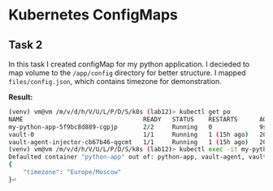 # Kubernetes ConfigMaps

## Task 2

In this task I created configMap for my python application. I decieded to map volume to the `/app/config` directory for better structure. I mapped `files/config.json`, which contains timezone for demonstration.

**Result:**

```sh
(venv) vm@vm /m/v/d/h/V/U/L/P/D/S/k8s (lab12)> kubectl get po
NAME                                 READY   STATUS    RESTARTS      AGE
my-python-app-5f9bc8d889-cgpjp       2/2     Running   0             9s
vault-0                              1/1     Running   1 (15h ago)   20h
vault-agent-injector-cb67b46-qgcmt   1/1     Running   1 (15h ago)   20h
(venv) vm@vm /m/v/d/h/V/U/L/P/D/S/k8s (lab12)> kubectl exec -it my-python-app-5f9bc8d889-cgpjp -- cat /app/config/config.json
Defaulted container "python-app" out of: python-app, vault-agent, vault-agent-init (init)
{
    "timezone": "Europe/Moscow"
}⏎  
```
